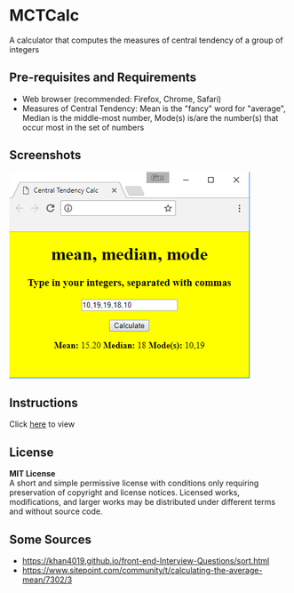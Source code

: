 # MCTCalc
A calculator that computes the measures of central tendency of a group of integers

## Pre-requisites and Requirements
- Web browser (recommended: Firefox, Chrome, Safari)
- Measures of Central Tendency: Mean is the "fancy" word for "average", Median is the middle-most number, Mode(s) is/are the number(s) that occur most in the set of numbers

## Screenshots
![screenshot](sc.png)

## Instructions
Click <a href="http://htmlpreview.github.io/?https://github.com/techGIAN/MCTCalc/blob/master/index.html">here</a> to view

## License
**MIT License** <br />
A short and simple permissive license with conditions only requiring preservation of copyright and license notices. Licensed works, modifications, and larger works may be distributed under different terms and without source code.

## Some Sources
- https://khan4019.github.io/front-end-Interview-Questions/sort.html
- https://www.sitepoint.com/community/t/calculating-the-average-mean/7302/3

